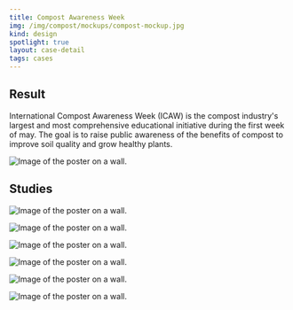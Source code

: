 ```yaml
---
title: Compost Awareness Week
img: /img/compost/mockups/compost-mockup.jpg
kind: design
spotlight: true
layout: case-detail
tags: cases
---
```


<div class="big-block case-detail__result">
<div class="container">

## Result

International Compost Awareness Week (ICAW) is the compost industry's largest and most comprehensive educational initiative during the first week of may. The goal is to raise public awareness of the benefits of compost to improve soil quality and grow healthy plants.

![Image of the poster on a wall.](/img/compost/mockups/compost-mockup.jpg)

</div>
</div>

<div class="big-block big-block case-detail__studies">
<div class="container">

## Studies

![Image of the poster on a wall.](/img/compost/studies/Poster-01.jpg)

![Image of the poster on a wall.](/img/compost/studies/Poster-02.jpg)

![Image of the poster on a wall.](/img/compost/studies/Poster-03.jpg)

![Image of the poster on a wall.](/img/compost/studies/Poster-04.jpg)

![Image of the poster on a wall.](/img/compost/studies/Poster-07.jpg)

![Image of the poster on a wall.](/img/compost/studies/Poster-08.jpg)

</div>
</div>